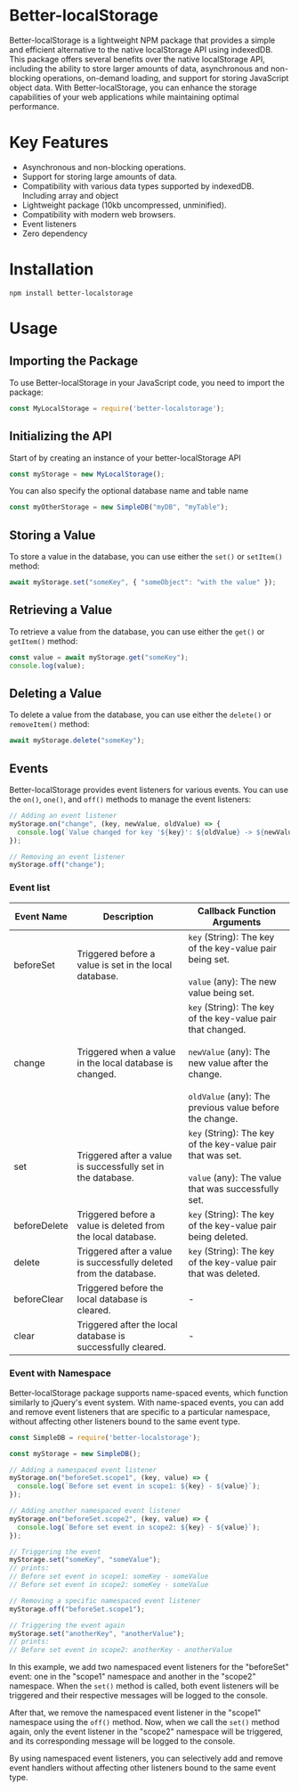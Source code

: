 # Better-localStorage
Better-localStorage is a lightweight NPM package that provides a simple and efficient alternative to the native localStorage API using indexedDB. This package offers several benefits over the native localStorage API, including the ability to store larger amounts of data, asynchronous and non-blocking operations, on-demand loading, and support for storing JavaScript object data. With Better-localStorage, you can enhance the storage capabilities of your web applications while maintaining optimal performance.


# Key Features
-   Asynchronous and non-blocking operations.
-   Support for storing large amounts of data.
-   Compatibility with various data types supported by indexedDB. Including array and object
-   Lightweight package (10kb uncompressed, unminified).
-   Compatibility with modern web browsers.
-   Event listeners
-   Zero dependency

# Installation
```shell
npm install better-localstorage
```

# Usage
## Importing the Package
To use Better-localStorage in your JavaScript code, you need to import the package:
```js
const MyLocalStorage = require('better-localstorage');
```

## Initializing the API
Start of by creating an instance of your better-localStorage API
```js
const myStorage = new MyLocalStorage();
```

You can also specify the optional database name and table name
```js
const myOtherStorage = new SimpleDB("myDB", "myTable");
```


## Storing a Value
To store a value in the database, you can use either the `set()` or `setItem()` method:

```js
await myStorage.set("someKey", { "someObject": "with the value" });
```

## Retrieving a Value
To retrieve a value from the database, you can use either the `get()` or `getItem()` method:

```js
const value = await myStorage.get("someKey");
console.log(value);
```


## Deleting a Value
To delete a value from the database, you can use either the `delete()` or `removeItem()` method:
```js
await myStorage.delete("someKey");
```

## Events

Better-localStorage provides event listeners for various events. You can use the `on()`, `one()`, and `off()` methods to manage the event listeners:
```js
// Adding an event listener
myStorage.on("change", (key, newValue, oldValue) => {
  console.log(`Value changed for key '${key}': ${oldValue} -> ${newValue}`);
});

// Removing an event listener
myStorage.off("change");
```

### Event list
|Event Name|Description|Callback Function Arguments|
|--- |--- |--- |
|beforeSet|Triggered before a value is set in the local database.|`key` (String): The key of the key-value pair being set.<br /><br />`value` (any): The new value being set.|
|change|Triggered when a value in the local database is changed.|`key` (String): The key of the key-value pair that changed.<br /><br />`newValue` (any): The new value after the change.<br /><br />`oldValue` (any): The previous value before the change.|
|set|Triggered after a value is successfully set in the database.|`key` (String): The key of the key-value pair that was set.<br /><br />`value` (any): The value that was successfully set.|
|beforeDelete|Triggered before a value is deleted from the local database.|`key` (String): The key of the key-value pair being deleted.|
|delete|Triggered after a value is successfully deleted from the database.|`key` (String): The key of the key-value pair that was deleted.|
|beforeClear|Triggered before the local database is cleared.|-|
|clear|Triggered after the local database is successfully cleared.|-|


### Event with Namespace
Better-localStorage package supports name-spaced events, which function similarly to jQuery's event system. With name-spaced events, you can add and remove event listeners that are specific to a particular namespace, without affecting other listeners bound to the same event type.


```js
const SimpleDB = require('better-localstorage');

const myStorage = new SimpleDB();

// Adding a namespaced event listener
myStorage.on("beforeSet.scope1", (key, value) => {
  console.log(`Before set event in scope1: ${key} - ${value}`);
});

// Adding another namespaced event listener
myStorage.on("beforeSet.scope2", (key, value) => {
  console.log(`Before set event in scope2: ${key} - ${value}`);
});

// Triggering the event
myStorage.set("someKey", "someValue");
// prints:
// Before set event in scope1: someKey - someValue
// Before set event in scope2: someKey - someValue

// Removing a specific namespaced event listener
myStorage.off("beforeSet.scope1");

// Triggering the event again
myStorage.set("anotherKey", "anotherValue");
// prints:
// Before set event in scope2: anotherKey - anotherValue

```
In this example, we add two namespaced event listeners for the "beforeSet" event: one in the "scope1" namespace and another in the "scope2" namespace. When the `set()` method is called, both event listeners will be triggered and their respective messages will be logged to the console.

After that, we remove the namespaced event listener in the "scope1" namespace using the `off()` method. Now, when we call the `set()` method again, only the event listener in the "scope2" namespace will be triggered, and its corresponding message will be logged to the console.

By using namespaced event listeners, you can selectively add and remove event handlers without affecting other listeners bound to the same event type.